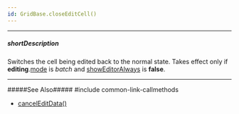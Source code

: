```yaml
---
id: GridBase.closeEditCell()
---
```

---
##### shortDescription
Switches the cell being edited back to the normal state. Takes effect only if **editing**.[mode](/api-reference/10%20UI%20Components/GridBase/1%20Configuration/editing/mode.md '{basewidgetpath}/Configuration/editing/#mode') is *batch* and [showEditorAlways](/api-reference/_hidden/GridBaseColumn/showEditorAlways.md '{basewidgetpath}/Configuration/columns/#showEditorAlways') is **false**.

---
#####See Also#####
#include common-link-callmethods
- [cancelEditData()](/api-reference/10%20UI%20Components/GridBase/3%20Methods/cancelEditData().md '{basewidgetpath}/Methods/#cancelEditData')
